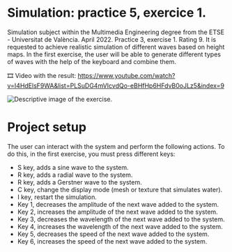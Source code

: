 ﻿# Simulation: practice 5, exercice 1.
Simulation subject within the Multimedia Engineering degree from the ETSE - Universitat de València. April 2022. Practice 3, exercise 1. Rating 9. It is requested to achieve realistic simulation of different waves based on height maps. In the first exercise, the user will be able to generate different types of waves with the help of the keyboard and combine them.


🎞️ Video with the result: https://www.youtube.com/watch?v=I4HdElsF9WA&list=PLSuDG4mVIcvdQo-eBHfHp6HFdvB0oJLz5&index=9

![Descriptive image of the exercise.]([https://github.com/ximo99/SIM-practice1-ex1/blob/main/ex1-photo.jpg](https://github.com/ximo99/SIM-practice5-ex1/blob/main/Imatge1.jpg))

# Project setup
The user can interact with the system and perform the following actions. To do this, in the first exercise, you must press different keys:
  - S key, adds a sine wave to the system.
  - R key, adds a radial wave to the system.
  - R key, adds a Gerstner wave to the system.
  - C key, change the display mode (mesh or texture that simulates water).
  - I key, restart the simulation.
  - Key 1, decreases the amplitude of the next wave added to the system.
  - Key 2, increases the amplitude of the next wave added to the system.
  - Key 3, decreases the wavelength of the next wave added to the system.
  - Key 4, increases the wavelength of the next wave added to the system.
  - Key 5, decreases the speed of the next wave added to the system.
  - Key 6, increases the speed of the next wave added to the system.

